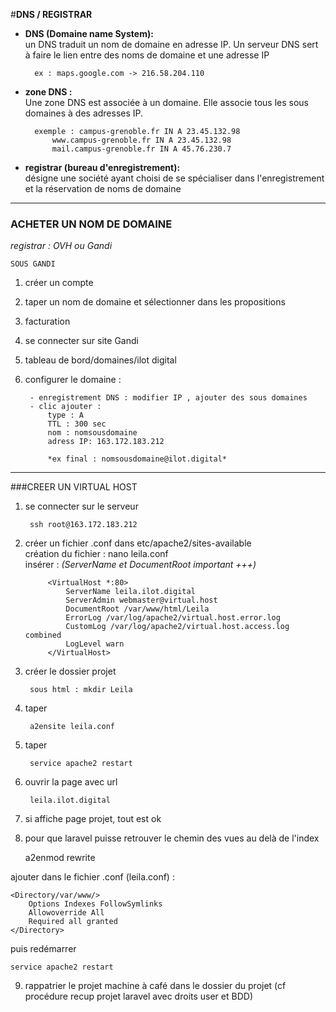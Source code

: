 
#**DNS / REGISTRAR**  



- **DNS (Domaine name System):**  
	un DNS traduit un nom de domaine en adresse IP.
	Un serveur DNS sert à faire le lien entre des noms de domaine et une adresse IP  
	  
		ex : maps.google.com -> 216.58.204.110  


- **zone DNS :**   
	Une zone DNS est associée à un domaine. Elle associe tous les sous domaines à des adresses IP.  
	  
		exemple : campus-grenoble.fr IN A 23.45.132.98  
			www.campus-grenoble.fr IN A 23.45.132.98  
			mail.campus-grenoble.fr IN A 45.76.230.7


- **registrar (bureau d'enregistrement):**  
	désigne une société ayant choisi de se spécialiser dans l'enregistrement et la réservation de noms de domaine  


---


### ACHETER UN NOM DE DOMAINE  
*registrar : OVH ou Gandi*  
		 
		 


	SOUS GANDI  
	  
1. créer un compte
2. taper un nom de domaine et sélectionner dans les propositions 
3. facturation
4. se connecter sur site Gandi
5. tableau de bord/domaines/ilot digital
6. configurer le domaine :  
  
        - enregistrement DNS : modifier IP , ajouter des sous domaines  
        - clic ajouter :  
            type : A 
            TTL : 300 sec  
            nom : nomsousdomaine 
            adress IP: 163.172.183.212  
					  
			*ex final : nomsousdomaine@ilot.digital*


---


###CREER UN VIRTUAL HOST

1. se connecter sur le serveur  

        ssh root@163.172.183.212
          
2. créer un fichier .conf dans etc/apache2/sites-available  
            création du fichier : nano leila.conf  
			insérer : *(ServerName et DocumentRoot important +++)*  
			
			<VirtualHost *:80>  
			    ServerName leila.ilot.digital
			    ServerAdmin webmaster@virtual.host
			    DocumentRoot /var/www/html/Leila
			    ErrorLog /var/log/apache2/virtual.host.error.log
			    CustomLog /var/log/apache2/virtual.host.access.log combined
			    LogLevel warn
			</VirtualHost>
3. créer le dossier projet  

        sous html : mkdir Leila

4. taper  
        
        a2ensite leila.conf

5. taper  

        service apache2 restart

6. ouvrir la page avec url  

        leila.ilot.digital

7. si affiche page projet, tout est ok

8. pour que laravel puisse retrouver le chemin des vues au delà de l'index  

	a2enmod rewrite  

ajouter dans le fichier .conf (leila.conf) :  

	<Directory/var/www/>  
		Options Indexes FollowSymlinks  
		Allowoverride All  
		Required all granted  
	</Directory>

puis redémarrer  
	
	service apache2 restart  

9. rappatrier le projet machine à café dans le dossier du projet (cf procédure recup projet laravel avec droits user et BDD)
